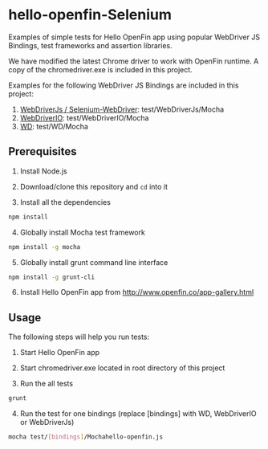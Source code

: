 hello-openfin-Selenium
===========================
Examples of simple tests for Hello OpenFin app using popular WebDriver JS Bindings, test frameworks and assertion libraries.  

We have modified the latest Chrome driver to work with OpenFin runtime.  A copy of the chromedriver.exe is included in this project.

Examples for the following WebDriver JS Bindings are included in this project:
 
1. [WebDriverJs / Selenium-WebDriver](http://www.seleniumhq.org/): test/WebDriverJs/Mocha
2. [WebDriverIO](http://webdriver.io/): test/WebDriverIO/Mocha
3. [WD](http://admc.io/wd/): test/WD/Mocha

## Prerequisites

1. Install Node.js

2. Download/clone this repository and `cd` into it

3. Install all the dependencies    
 ```bash
 npm install
 ```
 
4. Globally install Mocha test framework
 ```bash
 npm install -g mocha
 ```

5. Globally install grunt command line interface
 ```bash
 npm install -g grunt-cli
 ```

6. Install Hello OpenFin app from http://www.openfin.co/app-gallery.html

## Usage

The following steps will help you run tests:

1. Start Hello OpenFin app

2. Start chromedriver.exe located in root directory of this project

3. Run the all tests
 ```bash
 grunt
 ```
  
4. Run the test for one bindings (replace [bindings] with WD, WebDriverIO or WebDriverJs)
 ```bash
 mocha test/[bindings]/Mochahello-openfin.js
 ```

